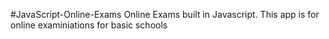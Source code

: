 #JavaScript-Online-Exams
Online Exams built in Javascript.
This app is for online examiniations for basic schools

